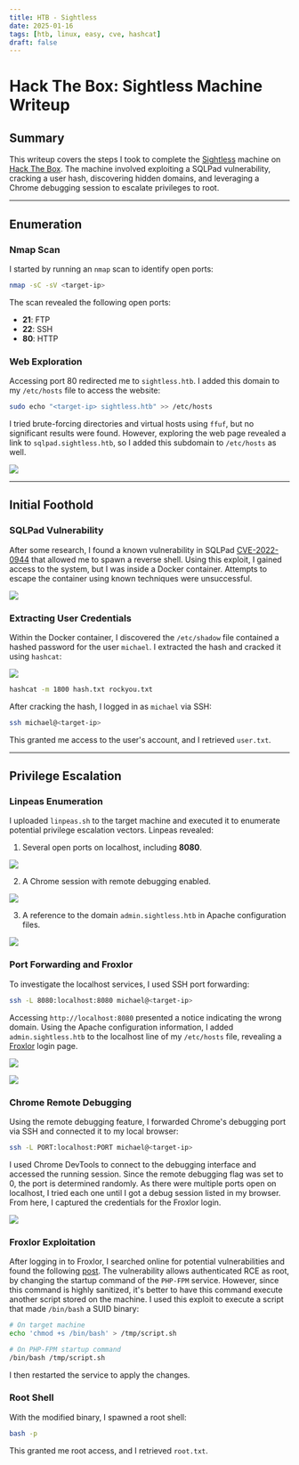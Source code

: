 ```yaml
---
title: HTB - Sightless
date: 2025-01-16
tags: [htb, linux, easy, cve, hashcat]
draft: false
---
```


# Hack The Box: Sightless Machine Writeup

## Summary
This writeup covers the steps I took to complete the [Sightless](https://app.hackthebox.com/machines/Sightless) machine on [Hack The Box](https://app.hackthebox.com). The machine involved exploiting a SQLPad vulnerability, cracking a user hash, discovering hidden domains, and leveraging a Chrome debugging session to escalate privileges to root.

---

## Enumeration
### Nmap Scan
I started by running an `nmap` scan to identify open ports:
```bash
nmap -sC -sV <target-ip>
```
The scan revealed the following open ports:
- **21**: FTP
- **22**: SSH
- **80**: HTTP

### Web Exploration
Accessing port 80 redirected me to `sightless.htb`. I added this domain to my `/etc/hosts` file to access the website:
```bash
sudo echo "<target-ip> sightless.htb" >> /etc/hosts
```

I tried brute-forcing directories and virtual hosts using `ffuf`, but no significant results were found. However, exploring the web page revealed a link to `sqlpad.sightless.htb`, so I added this subdomain to `/etc/hosts` as well.

![](sqlpad.png)

---

## Initial Foothold
### SQLPad Vulnerability
After some research, I found a known vulnerability in SQLPad [CVE-2022-0944](https://github.com/0xDTC/SQLPad-6.10.0-Exploit-CVE-2022-0944) that allowed me to spawn a reverse shell. Using this exploit, I gained access to the system, but I was inside a Docker container. Attempts to escape the container using known techniques were unsuccessful.

![](Pastedimage20241127150715.png)

### Extracting User Credentials
Within the Docker container, I discovered the `/etc/shadow` file contained a hashed password for the user `michael`. I extracted the hash and cracked it using `hashcat`:

![](Pastedimage20241127150755.png)

```bash
hashcat -m 1800 hash.txt rockyou.txt
```

After cracking the hash, I logged in as `michael` via SSH:
```bash
ssh michael@<target-ip>
```
This granted me access to the user's account, and I retrieved `user.txt`.

---

## Privilege Escalation
### Linpeas Enumeration
I uploaded `linpeas.sh` to the target machine and executed it to enumerate potential privilege escalation vectors. Linpeas revealed:
1. Several open ports on localhost, including **8080**.
 
![](Pastedimage20241127151331.png)

2. A Chrome session with remote debugging enabled.

![](Pastedimage20241127151110.png)

3. A reference to the domain `admin.sightless.htb` in Apache configuration files.

![](Pastedimage20241127151213.png)


### Port Forwarding and Froxlor
To investigate the localhost services, I used SSH port forwarding:
```bash
ssh -L 8080:localhost:8080 michael@<target-ip>
```

Accessing `http://localhost:8080` presented a notice indicating the wrong domain. Using the Apache configuration information, I added `admin.sightless.htb` to the localhost line of my `/etc/hosts` file, revealing a [Froxlor](https://www.froxlor.org/) login page.

![](Pastedimage20241127151522.png)

![](Pastedimage20241127151622.png)

### Chrome Remote Debugging
Using the remote debugging feature, I forwarded Chrome's debugging port via SSH and connected it to my local browser:
```bash
ssh -L PORT:localhost:PORT michael@<target-ip>
```

I used Chrome DevTools to connect to the debugging interface and accessed the running session. Since the remote debugging flag was set to 0, the port is determined randomly. As there were multiple ports open on localhost, I tried each one until I got a debug session listed in my browser. From here, I captured the credentials for the Froxlor login.

![](Pastedimage20241127152029.png)

### Froxlor Exploitation
After logging in to Froxlor, I searched online for potential vulnerabilities and found the following [post](https://sarperavci.com/Froxlor-Authenticated-RCE/). The vulnerability allows authenticated RCE as root, by changing the startup command of the `PHP-FPM` service. However, since this command is highly sanitized, it's better to have this command execute another script stored on the machine. I used this exploit to execute a script that made `/bin/bash` a SUID binary:
```bash
# On target machine
echo 'chmod +s /bin/bash' > /tmp/script.sh

# On PHP-FPM startup command
/bin/bash /tmp/script.sh
```
I then restarted the service to apply the changes.

### Root Shell
With the modified binary, I spawned a root shell:
```bash
bash -p
```
This granted me root access, and I retrieved `root.txt`.
